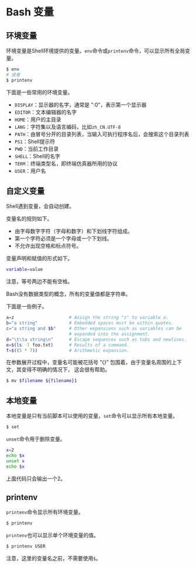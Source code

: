 # Bash 变量

## 环境变量

环境变量是Shell环境提供的变量。`env`命令或`printenv`命令，可以显示所有全局变量。

```bash
$ env
# 或者
$ printenv
```

下面是一些常用的环境变量。

- `DISPLAY`：显示器的名字，通常是 ":0"，表示第一个显示器
- `EDITOR`：文本编辑器的名字
- `HOME`：用户的主目录
- `LANG`：字符集以及语言编码，比如`zh_CN.UTF-8`
- `PATH`：由冒号分开的目录列表，当输入可执行程序名后，会搜索这个目录列表
- `PS1`：Shell提示符
- `PWD`：当前工作目录
- `SHELL`：Shell的名字
- `TERM`：终端类型名，即终端仿真器所用的协议
- `USER`：用户名

## 自定义变量

Shell遇到变量，会自动创建。

变量名的规则如下。

- 由字母数字字符（字母和数字）和下划线字符组成。
- 第一个字符必须是一个字母或一个下划线。
- 不允许出现空格和标点符号。

变量声明和赋值的形式如下。

```bash
variable=value
```

注意，等号两边不能有空格。

Bash没有数据类型的概念，所有的变量值都是字符串。

下面是一些例子。

```bash
a=z                     # Assign the string "z" to variable a.
b="a string"            # Embedded spaces must be within quotes.
c="a string and $b"     # Other expansions such as variables can be
                        # expanded into the assignment.
d="\t\ta string\n"      # Escape sequences such as tabs and newlines.
e=$(ls -l foo.txt)      # Results of a command.
f=$((5 * 7))            # Arithmetic expansion.
```

在参数展开过程中，变量名可能被花括号 “{}” 包围着。由于变量名周围的上下文，其变得不明确的情况下， 这会很有帮助。

```bash
$ mv $filename ${filename}1
```

## 本地变量

本地变量是只有当前脚本可以使用的变量，`set`命令可以显示所有本地变量。

```bash
$ set
```

`unset`命令用于删除变量。

```bash
x=2
echo $x
unset x
echo $x
```

上面代码只会输出一个2。

## printenv

`printenv`命令显示所有环境变量。

```bash
$ printenv
```

`printenv`也可以显示单个环境变量的值。

```bash
$ printenv USER
```

注意，这里的变量名之前，不需要使用`$`。

